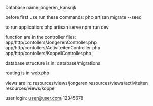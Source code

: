 Database
name:jongeren_kansrijk

before first use run these commands:
php artisan migrate --seed

to run application:
php artisan serve
npm run dev

function are in the controller files:
app/http/contollers/JongerenController.php
app/http/contollers/ActiviteitenController.php
app/http/contollers/KoppelController.php

database structure is in:
database/migrations

routing is in web.php

views are in:
resources/views/jongeren
resources/views/activiteiten
resources/views/koppel

user login:
user@user.com
12345678

